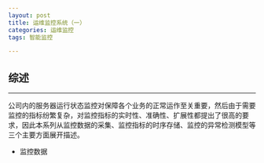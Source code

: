 ```yaml
---
layout: post
title: 运维监控系统（一）
categories: 运维监控
tags: 智能监控

---
```


## 综述 ##



----------
公司内的服务器运行状态监控对保障各个业务的正常运作至关重要，然后由于需要监控的指标纷繁复杂，对监控指标的实时性、准确性、扩展性都提出了很高的要求，因此本系列从监控数据的采集、监控指标的时序存储、监控的异常检测模型等三个主要方面展开描述。

- 监控数据